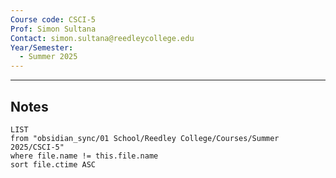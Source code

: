 ```yaml
---
Course code: CSCI-5
Prof: Simon Sultana
Contact: simon.sultana@reedleycollege.edu
Year/Semester:
  - Summer 2025
---
```

---
## Notes
```dataview
LIST
from "obsidian_sync/01 School/Reedley College/Courses/Summer 2025/CSCI-5"
where file.name != this.file.name
sort file.ctime ASC
```